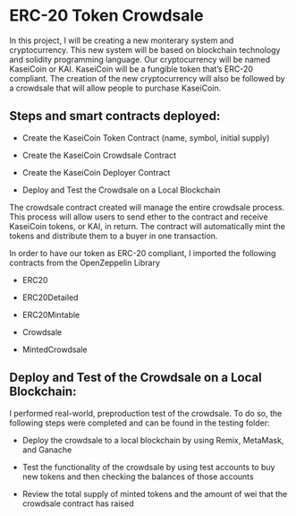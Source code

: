 # ERC-20 Token Crowdsale

In this project, I will be creating a new monterary system and cryptocurrency.  This new system will be based on blockchain technology and solidity programming language.  Our cryptocurrency will be named KaseiCoin or KAI.
KaseiCoin will be a fungible token that’s ERC-20 compliant. The creation of the new cryptocurrency will also be followed by a crowdsale that will allow people to purchase KaseiCoin.

## Steps and smart contracts deployed:

- Create the KaseiCoin Token Contract (name, symbol, initial supply)

- Create the KaseiCoin Crowdsale Contract

- Create the KaseiCoin Deployer Contract

- Deploy and Test the Crowdsale on a Local Blockchain


The crowdsale contract created will manage the entire crowdsale process. This process will allow users to send ether to the contract and receive KaseiCoin tokens, or KAI, in return. The contract will automatically mint the tokens and distribute them to a buyer in one transaction.

In order to have our token as ERC-20 compliant, I imported  the following contracts from the OpenZeppelin Library

- ERC20

- ERC20Detailed

- ERC20Mintable

- Crowdsale

- MintedCrowdsale

## Deploy and Test of the Crowdsale on a Local Blockchain:
I performed real-world, preproduction test of the crowdsale. To do so, the following steps were completed and can be found in the testing folder:


- Deploy the crowdsale to a local blockchain by using Remix, MetaMask, and Ganache


- Test the functionality of the crowdsale by using test accounts to buy new tokens and then checking the balances of those accounts


- Review the total supply of minted tokens and the amount of wei that the crowdsale contract has raised
